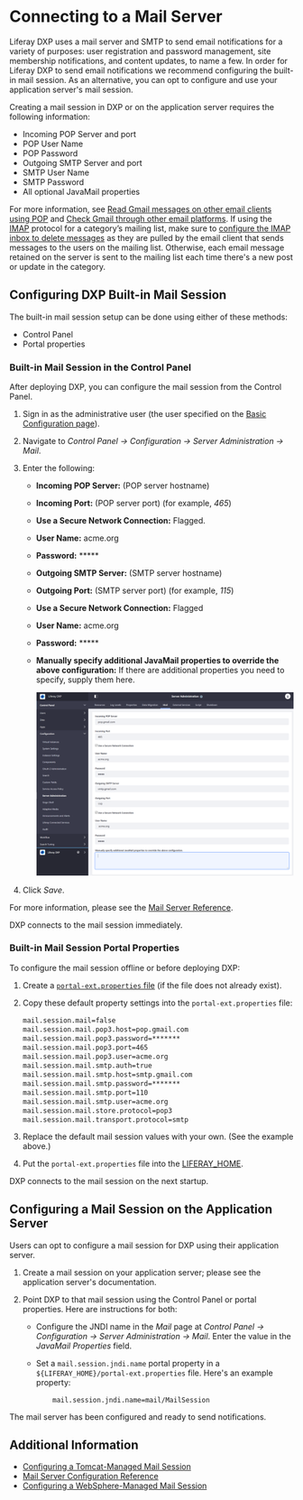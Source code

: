 # Connecting to a Mail Server

Liferay DXP uses a mail server and SMTP to send email notifications for a variety of purposes: user registration and password management, site membership notifications, and content updates, to name a few. In order for Liferay DXP to send email notifications we recommend configuring the built-in mail session. As an alternative, you can opt to configure and use your application server's mail session.

Creating a mail session in DXP or on the application server requires the following information:

* Incoming POP Server and port
* POP User Name
* POP Password
* Outgoing SMTP Server and port
* SMTP User Name
* SMTP Password
* All optional JavaMail properties

<!-- Let's provide some information here that can help someone who DOES NOT have this information or know where to start to find this information - some helpful information or links. For example: "To learn more about this topic see: x." Maybe can we create supplemental articles to this one that say explain how to use gmail as an SMTP server to send emails from Liferay (if this actually works) something more practical. https://portaldevelopment.wordpress.com/2008/06/16/sending-email-in-liferay-portal/ , https://www.siteground.com/kb/google_free_smtp_server/ , https://docs.bitnami.com/bch/apps/drupal/configuration/configure-smtp/ for reference. -->

For more information, see [Read Gmail messages on other email clients using POP](https://support.google.com/mail/answer/7104828?hl=en) and [Check Gmail through other email platforms](https://support.google.com/mail/answer/7126229?hl=en). If using the [IMAP](https://support.google.com/mail/answer/7126229?hl=en) protocol for a category’s mailing list, make sure to [configure the IMAP inbox to delete messages](https://support.google.com/mail/answer/78892?hl=en) as they are pulled by the email client that sends messages to the users on the mailing list. Otherwise, each email message retained on the server is sent to the mailing list each time there's a new post or update in the category.

## Configuring DXP Built-in Mail Session

The built-in mail session setup can be done using either of these methods:

* Control Panel
* Portal properties

### Built-in Mail Session in the Control Panel

After deploying DXP, you can configure the mail session from the Control Panel.

1. Sign in as the administrative user (the user specified on the [Basic Configuration page](../installing-liferay/running-liferay-dxp-for-the-first-time.md)).
1. Navigate to *Control Panel &rarr; Configuration &rarr; Server Administration &rarr; Mail*.
1. Enter the following:

    * **Incoming POP Server:** (POP server hostname)
    * **Incoming Port:** (POP server port) (for example, _465_)
    * **Use a Secure Network Connection:** Flagged.
    * **User Name:** acme.org
    * **Password:** *****
    * **Outgoing SMTP Server:** (SMTP server hostname)
    * **Outgoing Port:** (SMTP server port) (for example, _115_)
    * **Use a Secure Network Connection:** Flagged
    * **User Name:** acme.org
    * **Password:** *****
    * **Manually specify additional JavaMail properties to override the above configuration:** If there are additional properties you need to specify, supply them here.

      ![Configuring a Mail Server](./connecting-to-a-mail-server/images/01.png)

1. Click *Save*.

For more information, please see the [Mail Server Reference](./mail-server-configuration-reference.md).

DXP connects to the mail session immediately.

### Built-in Mail Session Portal Properties

To configure the mail session offline or before deploying DXP:

1. Create a [`portal-ext.properties` file](../reference/portal-properties.md) (if the file does not already exist).

1. Copy these default property settings into the `portal-ext.properties` file:

    ```properties
    mail.session.mail=false
    mail.session.mail.pop3.host=pop.gmail.com
    mail.session.mail.pop3.password=*******
    mail.session.mail.pop3.port=465
    mail.session.mail.pop3.user=acme.org
    mail.session.mail.smtp.auth=true
    mail.session.mail.smtp.host=smtp.gmail.com
    mail.session.mail.smtp.password=*******
    mail.session.mail.smtp.port=110
    mail.session.mail.smtp.user=acme.org
    mail.session.mail.store.protocol=pop3
    mail.session.mail.transport.protocol=smtp
    ```

1. Replace the default mail session values with your own. (See the example above.)
1. Put the `portal-ext.properties` file into the [LIFERAY_HOME](../reference/liferay-home.md).

DXP connects to the mail session on the next startup.

## Configuring a Mail Session on the Application Server

Users can opt to configure a mail session for DXP using their application server.

1. Create a mail session on your application server; please see the application server's documentation.
1. Point DXP to that mail session using the Control Panel or portal properties. <!-- What does both mean? --> Here are instructions for both:

    * Configure the JNDI name in the *Mail* page at *Control Panel &rarr; Configuration &rarr; Server Administration &rarr; Mail*. Enter the value in the _JavaMail Properties_ field. <!-- screenshot -->
    * Set a `mail.session.jndi.name` portal property in a `${LIFERAY_HOME}/portal-ext.properties` file. Here's an example property:

        ```properties
            mail.session.jndi.name=mail/MailSession
        ```

The mail server has been configured and ready to send notifications.

## Additional Information

* [Configuring a Tomcat-Managed Mail Session](../01-installing-liferay-dxp/01-installing-liferay-on-an-application-server/01-installing-liferay-on-tomcat.md#mail-configuration)
* [Mail Server Configuration Reference](./mail-server-configuration-reference.md)
* [Configuring a WebSphere-Managed Mail Session](../installing-liferay/installing-liferay-on-an-application-server/installing-liferay-on-websphere.md#mail-configuration)
